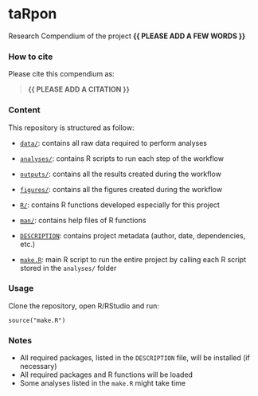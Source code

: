 <!-- README.md is generated from README.Rmd. Please edit that file -->

# taRpon

<!-- badges: start -->
<!-- badges: end -->

Research Compendium of the project **{{ PLEASE ADD A FEW WORDS }}**

### How to cite

Please cite this compendium as:

> **{{ PLEASE ADD A CITATION }}**

### Content

This repository is structured as follow:

-   [`data/`](https://github.com/ajhelmstetter/taRpon/tree/master/data):
    contains all raw data required to perform analyses

-   [`analyses/`](https://github.com/ajhelmstetter/taRpon/tree/master/analyses/):
    contains R scripts to run each step of the workflow

-   [`outputs/`](https://github.com/ajhelmstetter/taRpon/tree/master/outputs):
    contains all the results created during the workflow

-   [`figures/`](https://github.com/ajhelmstetter/taRpon/tree/master/figures):
    contains all the figures created during the workflow

-   [`R/`](https://github.com/ajhelmstetter/taRpon/tree/master/R):
    contains R functions developed especially for this project

-   [`man/`](https://github.com/ajhelmstetter/taRpon/tree/master/man):
    contains help files of R functions

-   [`DESCRIPTION`](https://github.com/ajhelmstetter/taRpon/tree/master/DESCRIPTION):
    contains project metadata (author, date, dependencies, etc.)

-   [`make.R`](https://github.com/ajhelmstetter/taRpon/tree/master/make.R):
    main R script to run the entire project by calling each R script
    stored in the `analyses/` folder

### Usage

Clone the repository, open R/RStudio and run:

    source("make.R")

### Notes

-   All required packages, listed in the `DESCRIPTION` file, will be
    installed (if necessary)
-   All required packages and R functions will be loaded
-   Some analyses listed in the `make.R` might take time
